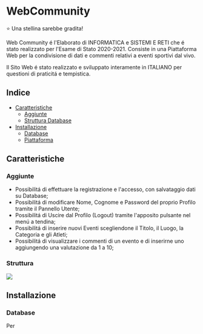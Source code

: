 # WebCommunity
:star: Una stellina sarebbe gradita!

Web Community é l'Elaborato di INFORMATICA e SISTEMI E RETI che é stato realizzato per l'Esame di Stato 2020-2021. Consiste in una Piattaforma Web per la condivisione di dati e commenti relativi a eventi sportivi dal vivo.

Il Sito Web é stato realizzato e sviluppato interamente in ITALIANO per questioni di praticitá e tempistica.

## Indice
- [Caratteristiche](#caratteristiche)
    - [Aggiunte](#aggiunte)
    - [Struttura Database](#struttura)
- [Installazione](#installazione)
    - [Database](#database)
    - [Piattaforma](#piattaforma)

## Caratteristiche
### Aggiunte
- Possibilitá di effettuare la registrazione e l'accesso, con salvataggio dati su Database;
- Possibilitá di modificare Nome, Cognome e Password del proprio Profilo tramite il Pannello Utente;
- Possibilitá di Uscire dal Profilo (Logout) tramite l'apposito pulsante nel menú a tendina;
- Possibilitá di inserire nuovi Eventi scegliendone il Titolo, il Luogo, la Categoria e gli Atleti;
- Possibilitá di visualizzare i commenti di un evento e di inserirne uno aggiungendo una valutazione da 1 a 10;

### Struttura
<img src="https://i.imgur.com/ZOAtowb.png" />

## Installazione
### Database
Per 


